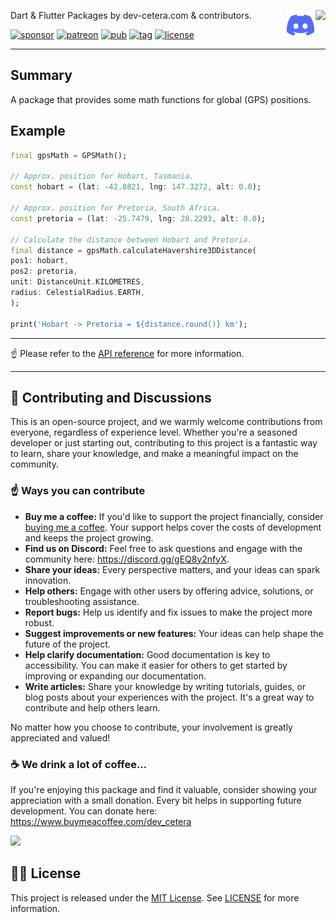<a href="https://www.buymeacoffee.com/dev_cetera" target="_blank"><img align="right" src="https://cdn.buymeacoffee.com/buttons/default-orange.png" height="48"></a>
<a href="https://discord.gg/gEQ8y2nfyX" target="_blank"><img align="right" src="https://raw.githubusercontent.com/dev-cetera/resources/refs/heads/main/assets/icons/discord_icon/discord_icon.svg" height="48"></a>

Dart & Flutter Packages by dev-cetera.com & contributors.

[![sponsor](https://img.shields.io/badge/sponsor-grey?logo=github-sponsors)](https://github.com/sponsors/dev-cetera)
[![patreon](https://img.shields.io/badge/patreon-grey?logo=patreon)](https://www.patreon.com/c/RobertMollentze)
[![pub](https://img.shields.io/pub/v/df_gps_math.svg)](https://pub.dev/packages/df_gps_math)
[![tag](https://img.shields.io/badge/tag-v0.1.6-purple?logo=github)](https://github.com/dev-cetera/df_gps_math/tree/v0.1.6)
[![license](https://img.shields.io/badge/license-MIT-blue.svg)](https://raw.githubusercontent.com/dev-cetera/df_gps_math/main/LICENSE)

---

<!-- BEGIN _README_CONTENT -->

## Summary

A package that provides some math functions for global (GPS) positions.

## Example

```dart
final gpsMath = GPSMath();

// Approx. position for Hobart, Tasmania.
const hobart = (lat: -42.8821, lng: 147.3272, alt: 0.0);

// Approx. position for Pretoria, South Africa.
const pretoria = (lat: -25.7479, lng: 28.2293, alt: 0.0);

// Calculate the distance between Hobart and Pretoria.
final distance = gpsMath.calculateHavershire3DDistance(
pos1: hobart,
pos2: pretoria,
unit: DistanceUnit.KILOMETRES,
radius: CelestialRadius.EARTH,
);

print('Hobart -> Pretoria = ${distance.round()} km');
```

<!-- END _README_CONTENT -->

---

☝️ Please refer to the [API reference](https://pub.dev/documentation/df_gps_math/) for more information.

---

## 💬 Contributing and Discussions

This is an open-source project, and we warmly welcome contributions from everyone, regardless of experience level. Whether you're a seasoned developer or just starting out, contributing to this project is a fantastic way to learn, share your knowledge, and make a meaningful impact on the community.

### ☝️ Ways you can contribute

- **Buy me a coffee:** If you'd like to support the project financially, consider [buying me a coffee](https://www.buymeacoffee.com/dev_cetera). Your support helps cover the costs of development and keeps the project growing.
- **Find us on Discord:** Feel free to ask questions and engage with the community here: https://discord.gg/gEQ8y2nfyX.
- **Share your ideas:** Every perspective matters, and your ideas can spark innovation.
- **Help others:** Engage with other users by offering advice, solutions, or troubleshooting assistance.
- **Report bugs:** Help us identify and fix issues to make the project more robust.
- **Suggest improvements or new features:** Your ideas can help shape the future of the project.
- **Help clarify documentation:** Good documentation is key to accessibility. You can make it easier for others to get started by improving or expanding our documentation.
- **Write articles:** Share your knowledge by writing tutorials, guides, or blog posts about your experiences with the project. It's a great way to contribute and help others learn.

No matter how you choose to contribute, your involvement is greatly appreciated and valued!

### ☕ We drink a lot of coffee...

If you're enjoying this package and find it valuable, consider showing your appreciation with a small donation. Every bit helps in supporting future development. You can donate here: https://www.buymeacoffee.com/dev_cetera

<a href="https://www.buymeacoffee.com/dev_cetera" target="_blank"><img src="https://cdn.buymeacoffee.com/buttons/default-orange.png" height="40"></a>

## 🧑‍⚖️ License

This project is released under the [MIT License](https://raw.githubusercontent.com/dev-cetera/df_gps_math/main/LICENSE). See [LICENSE](https://raw.githubusercontent.com/dev-cetera/df_gps_math/main/LICENSE) for more information.

